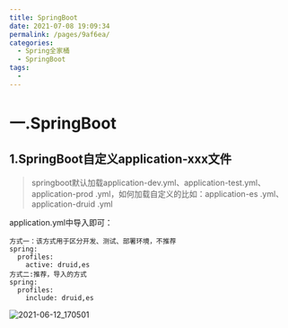 ```yaml
---
title: SpringBoot
date: 2021-07-08 19:09:34
permalink: /pages/9af6ea/
categories:
  - Spring全家桶
  - SpringBoot
tags:
  - 
---
```

# 一.SpringBoot

## 1.SpringBoot自定义application-xxx文件

> springboot默认加载application-dev.yml、application-test.yml、application-prod .yml，如何加载自定义的比如：application-es .yml、application-druid .yml

application.yml中导入即可：

```
方式一：该方式用于区分开发、测试、部署环境，不推荐
spring:
  profiles: 
    active: druid,es
方式二:推荐，导入的方式
spring:
  profiles:
    include: druid,es
```

![2021-06-12_170501](https://cdn.jsdelivr.net/gh/wangchangyin/images@main/hand/2021-06-12_170501.png)